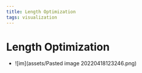 ```yaml
---
title: Length Optimization
tags: visualization
---
```


# Length Optimization
- ![im](assets/Pasted image 20220418123246.png)



















































